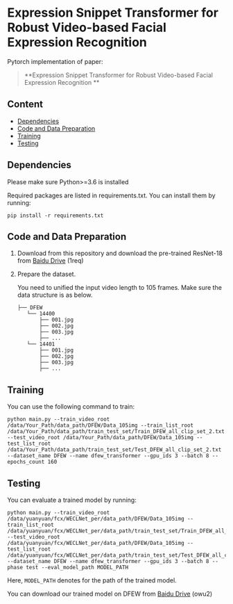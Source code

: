 # Expression Snippet Transformer for Robust Video-based Facial Expression Recognition

Pytorch implementation of paper: 

> **Expression Snippet Transformer for Robust Video-based Facial Expression Recognition **

## Content

- [Dependencies](#dependencies)
- [Code and Data Preparation](#code-and-data-preparation)
- [Training](#training)
- [Testing](#testing)

## Dependencies

Please make sure Python>=3.6 is installed

Required packages are listed in requirements.txt. You can install them by running:

```
pip install -r requirements.txt
```

## Code and Data Preparation

1. Download from this repository and download  the pre-trained ResNet-18 from [Baidu Drive](https://pan.baidu.com/s/1lnO1alaaP23NlZcPyNOhgg) (1req)

2. Prepare the dataset.

   You need to unified the input video length to 105 frames. Make sure the data structure is as below.

   ```
   ├── DFEW
      └── 14400
          ├── 001.jpg
          ├── 002.jpg
          ├── 003.jpg
          ├── ...
      └── 14401
          ├── 001.jpg
          ├── 002.jpg
          ├── 003.jpg
          ├── ...
   ```

## Training

You can use the following command to train:

```
python main.py --train_video_root /data/Your_Path/data_path/DFEW/Data_105img --train_list_root /data/Your_Path/data_path/train_test_set/Train_DFEW_all_clip_set_2.txt --test_video_root /data/Your_Path/data_path/DFEW/Data_105img --test_list_root /data/Your_Path/data_path/train_test_set/Test_DFEW_all_clip_set_2.txt --dataset_name DFEW --name dfew_transformer --gpu_ids 3 --batch 8 --epochs_count 160
```

## Testing

You can evaluate a trained model by running:

```
python main.py --train_video_root /data/yuanyuan/fcx/WECLNet_per/data_path/DFEW/Data_105img --train_list_root /data/yuanyuan/fcx/WECLNet_per/data_path/train_test_set/Train_DFEW_all_clip_set_1.txt --test_video_root /data/yuanyuan/fcx/WECLNet_per/data_path/DFEW/Data_105img --test_list_root /data/yuanyuan/fcx/WECLNet_per/data_path/train_test_set/Test_DFEW_all_clip_set_1.txt --dataset_name DFEW --name dfew_transformer --gpu_ids 3 --batch 8 --phase test --eval_model_path MODEL_PATH
```

Here, `MODEL_PATH` denotes for the path of the trained model.

You can download our trained model on DFEW from [Baidu Drive](链接：https://pan.baidu.com/s/1BkZnt5IP-xcXcSiTlcuKsA) (owu2)